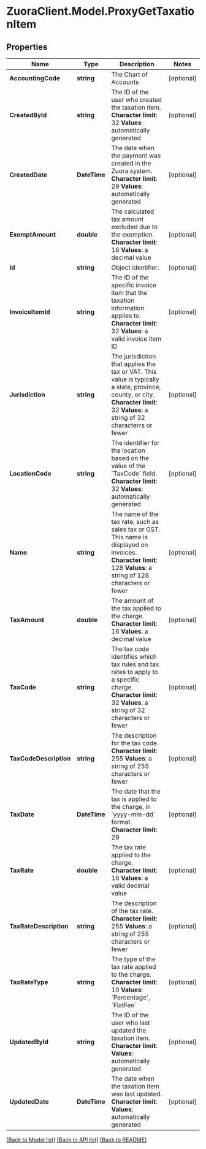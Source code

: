 # ZuoraClient.Model.ProxyGetTaxationItem

## Properties

Name | Type | Description | Notes
------------ | ------------- | ------------- | -------------
**AccountingCode** | **string** |  The Chart of Accounts  | [optional] 
**CreatedById** | **string** |  The ID of the user who created the taxation item. **Character limit**: 32 **Values**: automatically generated  | [optional] 
**CreatedDate** | **DateTime** |  The date when the payment was created in the Zuora system. **Character limit**: 29 **Values**: automatically generated  | [optional] 
**ExemptAmount** | **double** |  The calculated tax amount excluded due to the exemption. **Character limit**: 16 **Values**: a decimal value  | [optional] 
**Id** | **string** | Object identifier. | [optional] 
**InvoiceItemId** | **string** |  The ID of the specific invoice item that the taxation information applies to. **Character limit**: 32 **Values**: a valid invoice item ID  | [optional] 
**Jurisdiction** | **string** |  The jurisdiction that applies the tax or VAT. This value is typically a state, province, county, or city. **Character limit**: 32 **Values**: a string of 32 characterrs or fewer  | [optional] 
**LocationCode** | **string** |  The identifier for the location based on the value of the &#x60;TaxCode&#x60; field. **Character limit**: 32 **Values**: automatically generated  | [optional] 
**Name** | **string** |  The name of the tax rate, such as sales tax or GST. This name is displayed on invoices. **Character limit**: 128 **Values**: a string of 128 characters or fewer  | [optional] 
**TaxAmount** | **double** |  The amount of the tax applied to the charge. **Character limit**: 16 **Values**: a decimal value  | [optional] 
**TaxCode** | **string** |  The tax code identifies which tax rules and tax rates to apply to a specific charge. **Character limit**: 32 **Values**: a string of 32 characters or fewer  | [optional] 
**TaxCodeDescription** | **string** |  The description for the tax code. **Character limit**: 255 **Values**: a string of 255 characters or fewer  | [optional] 
**TaxDate** | **DateTime** |  The date that the tax is applied to the charge, in &#x60;yyyy-mm-dd&#x60; format. **Character limit**: 29  | [optional] 
**TaxRate** | **double** |  The tax rate applied to the charge. **Character limit**: 16 **Values**: a valid decimal value  | [optional] 
**TaxRateDescription** | **string** |  The description of the tax rate. **Character limit**: 255 **Values**: a string of 255 characters or fewer  | [optional] 
**TaxRateType** | **string** |  The type of the tax rate applied to the charge. **Character limit**: 10 **Values**: &#x60;Percentage&#x60;, &#x60;FlatFee&#x60;  | [optional] 
**UpdatedById** | **string** |  The ID of the user who last updated the taxation item. **Character limit**: **Values**: automatically generated  | [optional] 
**UpdatedDate** | **DateTime** | The date when the taxation item was last updated. **Character limit**: **Values**: automatically generated  | [optional] 

[[Back to Model list]](../README.md#documentation-for-models) [[Back to API list]](../README.md#documentation-for-api-endpoints) [[Back to README]](../README.md)

